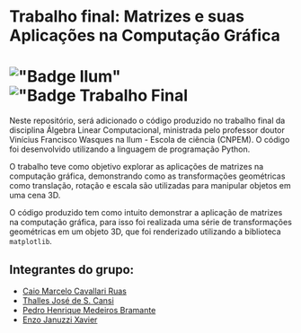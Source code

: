 # Trabalho final: Matrizes e suas Aplicações na Computação Gráfica

# !["Badge Ilum"](https://img.shields.io/badge/Ilum%20-%20purple) !["Badge Trabalho Final](https://img.shields.io/badge/Trabalho%20Final-green%20)

Neste repositório, será adicionado o código produzido no trabalho final da disciplina Álgebra Linear Computacional, ministrada pelo professor doutor Vinícius Francisco Wasques na Ilum - Escola de ciência (CNPEM). O código foi desenvolvido utilizando a linguagem de programação Python.

O trabalho teve como objetivo explorar as aplicações de matrizes na computação gráfica, demonstrando como as transformações geométricas como translação, rotação e escala são utilizadas para manipular objetos em uma cena 3D.

O código produzido tem como intuito demonstrar a aplicação de matrizes na computação gráfica, para isso foi realizada uma série de transformações geométricas em um objeto 3D, que foi renderizado utilizando a biblioteca `matplotlib`.

## Integrantes do grupo:

- [Caio Marcelo Cavallari Ruas](https://github.com/CaioRuas24010)
- [Thalles José de S. Cansi](github.com/thallescansi)
- [Pedro Henrique Medeiros Bramante](https://github.com/PedroBramante)
- [Enzo Januzzi Xavier](https://github.com/EnzoJanuzzi)
